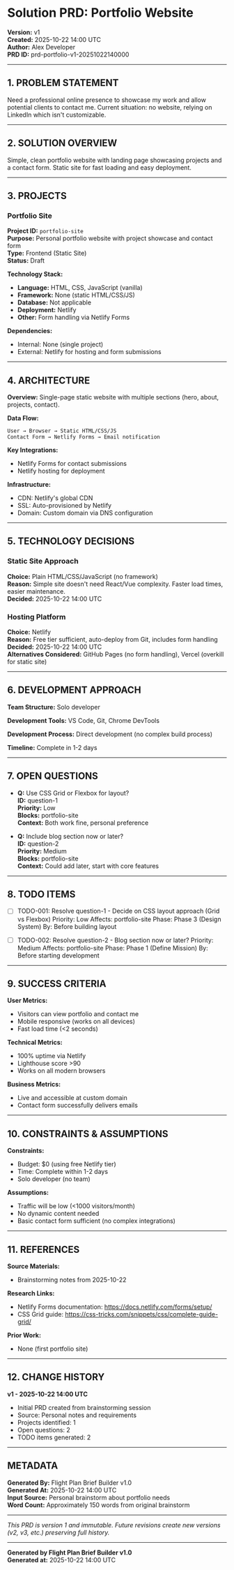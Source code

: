 # Solution PRD: Portfolio Website

**Version:** v1  
**Created:** 2025-10-22 14:00 UTC  
**Author:** Alex Developer  
**PRD ID:** prd-portfolio-v1-20251022140000

---

## 1. PROBLEM STATEMENT

Need a professional online presence to showcase my work and allow potential clients to contact me. Current situation: no website, relying on LinkedIn which isn't customizable.

---

## 2. SOLUTION OVERVIEW

Simple, clean portfolio website with landing page showcasing projects and a contact form. Static site for fast loading and easy deployment.

---

## 3. PROJECTS

### Portfolio Site

**Project ID:** `portfolio-site`  
**Purpose:** Personal portfolio website with project showcase and contact form  
**Type:** Frontend (Static Site)  
**Status:** Draft

**Technology Stack:**
- **Language:** HTML, CSS, JavaScript (vanilla)
- **Framework:** None (static HTML/CSS/JS)
- **Database:** Not applicable
- **Deployment:** Netlify
- **Other:** Form handling via Netlify Forms

**Dependencies:**
- Internal: None (single project)
- External: Netlify for hosting and form submissions

---

## 4. ARCHITECTURE

**Overview:**
Single-page static website with multiple sections (hero, about, projects, contact).

**Data Flow:**
```
User → Browser → Static HTML/CSS/JS
Contact Form → Netlify Forms → Email notification
```

**Key Integrations:**
- Netlify Forms for contact submissions
- Netlify hosting for deployment

**Infrastructure:**
- CDN: Netlify's global CDN
- SSL: Auto-provisioned by Netlify
- Domain: Custom domain via DNS configuration

---

## 5. TECHNOLOGY DECISIONS

### Static Site Approach
**Choice:** Plain HTML/CSS/JavaScript (no framework)  
**Reason:** Simple site doesn't need React/Vue complexity. Faster load times, easier maintenance.  
**Decided:** 2025-10-22 14:00 UTC

### Hosting Platform
**Choice:** Netlify  
**Reason:** Free tier sufficient, auto-deploy from Git, includes form handling  
**Decided:** 2025-10-22 14:00 UTC  
**Alternatives Considered:** GitHub Pages (no form handling), Vercel (overkill for static site)

---

## 6. DEVELOPMENT APPROACH

**Team Structure:** Solo developer

**Development Tools:** VS Code, Git, Chrome DevTools

**Development Process:** Direct development (no complex build process)

**Timeline:** Complete in 1-2 days

---

## 7. OPEN QUESTIONS

- **Q:** Use CSS Grid or Flexbox for layout?  
  **ID:** question-1  
  **Priority:** Low  
  **Blocks:** portfolio-site  
  **Context:** Both work fine, personal preference

- **Q:** Include blog section now or later?  
  **ID:** question-2  
  **Priority:** Medium  
  **Blocks:** portfolio-site  
  **Context:** Could add later, start with core features

---

## 8. TODO ITEMS

- [ ] TODO-001: Resolve question-1 - Decide on CSS layout approach (Grid vs Flexbox)
      Priority: Low
      Affects: portfolio-site
      Phase: Phase 3 (Design System)
      By: Before building layout

- [ ] TODO-002: Resolve question-2 - Blog section now or later?
      Priority: Medium
      Affects: portfolio-site
      Phase: Phase 1 (Define Mission)
      By: Before starting development

---

## 9. SUCCESS CRITERIA

**User Metrics:**
- Visitors can view portfolio and contact me
- Mobile responsive (works on all devices)
- Fast load time (<2 seconds)

**Technical Metrics:**
- 100% uptime via Netlify
- Lighthouse score >90
- Works on all modern browsers

**Business Metrics:**
- Live and accessible at custom domain
- Contact form successfully delivers emails

---

## 10. CONSTRAINTS & ASSUMPTIONS

**Constraints:**
- Budget: $0 (using free Netlify tier)
- Time: Complete within 1-2 days
- Solo developer (no team)

**Assumptions:**
- Traffic will be low (<1000 visitors/month)
- No dynamic content needed
- Basic contact form sufficient (no complex integrations)

---

## 11. REFERENCES

**Source Materials:**
- Brainstorming notes from 2025-10-22

**Research Links:**
- Netlify Forms documentation: https://docs.netlify.com/forms/setup/
- CSS Grid guide: https://css-tricks.com/snippets/css/complete-guide-grid/

**Prior Work:**
- None (first portfolio site)

---

## 12. CHANGE HISTORY

**v1 - 2025-10-22 14:00 UTC**
- Initial PRD created from brainstorming session
- Source: Personal notes and requirements
- Projects identified: 1
- Open questions: 2
- TODO items generated: 2

---

## METADATA

**Generated By:** Flight Plan Brief Builder v1.0  
**Generated At:** 2025-10-22 14:00 UTC  
**Input Source:** Personal brainstorm about portfolio needs  
**Word Count:** Approximately 150 words from original brainstorm

---

*This PRD is version 1 and immutable. Future revisions create new versions (v2, v3, etc.) preserving full history.*

---

**Generated by Flight Plan Brief Builder v1.0**  
**Generated at:** 2025-10-22 14:00 UTC
